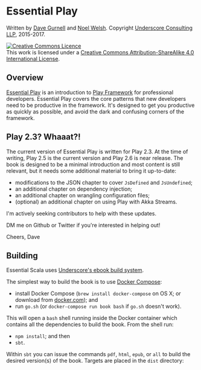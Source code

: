 # Essential Play

Written by [Dave Gurnell](http://twitter.com/davegurnell) and
[Noel Welsh](http://twitter.com/noelwelsh).
Copyright [Underscore Consulting LLP](http://underscore.io), 2015-2017.

<a rel="license" href="http://creativecommons.org/licenses/by-sa/4.0/"><img alt="Creative Commons Licence" style="border-width:0" src="https://i.creativecommons.org/l/by-sa/4.0/88x31.png" /></a><br />This work is licensed under a <a rel="license" href="http://creativecommons.org/licenses/by-sa/4.0/">Creative Commons Attribution-ShareAlike 4.0 International License</a>.


## Overview

[Essential Play][essential-play] is an introduction to [Play Framework][play-framework] for professional developers.
Essential Play covers the core patterns that new developers need to be productive in the framework.
It's designed to get you productive as quickly as possible, and avoid the dark and confusing corners of the framework.


## Play 2.3? Whaaat?!

The current version of Essential Play is written for Play 2.3.
At the time of writing, Play 2.5 is the current version and Play 2.6 is near release.
The book is designed to be a minimal introduction and most content is still relevant,
but it needs some additional material to bring it up-to-date:

- modifications to the JSON chapter to cover `JsDefined` and `JsUndefined`;
- an additional chapter on dependency injection;
- an additional chapter on wrangling configuration files;
- (optional) an additional chapter on using Play with Akka Streams.

I'm actively seeking contributors to help with these updates.

DM me on Github or Twitter if you're interested in helping out!

Cheers,
Dave


## Building

Essential Scala uses [Underscore's ebook build system][ebook-template].

The simplest way to build the book is to use [Docker Compose](http://docker.com):

- install Docker Compose (`brew install docker-compose` on OS X; or download from [docker.com](http://docker.com/)); and
- run `go.sh` (or `docker-compose run book bash` if `go.sh` doesn't work).

This will open a `bash` shell running inside the Docker container which contains all the dependencies to build the book. From the shell run:

- `npm install`; and then
- `sbt`.

Within `sbt` you can issue the commands `pdf`, `html`, `epub`, or `all` to build the desired version(s) of the book. Targets are placed in the `dist` directory:


[ebook-template]: https://github.com/underscoreio/underscore-ebook-template
[essential-play]: http://underscore.io/books/essential-play/
[play-framework]: http://playframework.org
